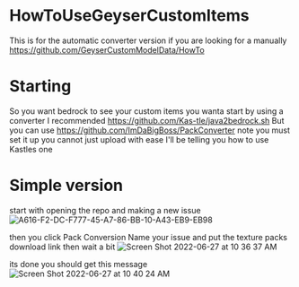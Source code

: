 # HowToUseGeyserCustomItems
This is for the automatic converter version if you are looking for a manually https://github.com/GeyserCustomModelData/HowTo

# Starting
So you want bedrock to see your custom items you wanta start by using a converter I recommended https://github.com/Kas-tle/java2bedrock.sh
But you can use https://github.com/ImDaBigBoss/PackConverter note you must set it up you cannot just upload with ease I'll be telling you how to use Kastles one

# Simple version
start with opening the repo and making a new issue
![A616-F2-DC-F777-45-A7-86-BB-10-A43-EB9-EB98](https://user-images.githubusercontent.com/76449952/176000958-8cd672d3-f96c-4a12-9934-48aab7bf7c37.jpeg)

then you click Pack Conversion Name your issue and put the texture packs download link then wait a bit
![Screen Shot 2022-06-27 at 10 36 37 AM](https://user-images.githubusercontent.com/76449952/176001900-cc756d60-67c2-4f09-9f67-f1425b93ed27.png)

its done you should get this message 
![Screen Shot 2022-06-27 at 10 40 24 AM](https://user-images.githubusercontent.com/76449952/176002463-edf5a4e0-7a25-4220-be16-7d17c37df404.png)


